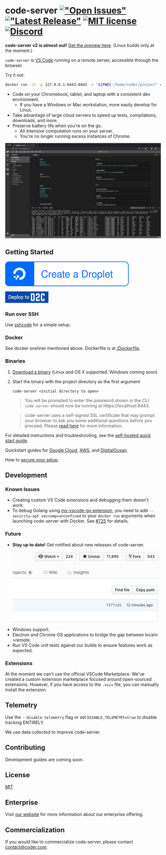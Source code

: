 # code-server [!["Open Issues"](https://img.shields.io/github/issues-raw/cdr/code-server.svg)](https://github.com/cdr/code-server/issues) [!["Latest Release"](https://img.shields.io/github/release/cdr/code-server.svg)](https://github.com/cdr/code-server/releases/latest) [![MIT license](https://img.shields.io/badge/license-MIT-green.svg)](https://github.com/cdr/code-server/blob/master/LICENSE) [![Discord](https://img.shields.io/discord/463752820026376202.svg?label=&logo=discord&logoColor=ffffff&color=7389D8&labelColor=6A7EC2)](https://discord.gg/zxSwN8Z)

**code-server v2 is almost out!**
[Get the preview here](https://github.com/cdr/code-server/releases).
(Linux builds only at the moment.)

`code-server` is [VS Code](https://github.com/Microsoft/vscode) running on a remote server, accessible through the browser.

Try it out:
```bash
docker run -it -p 127.0.0.1:8443:8443 -v "${PWD}:/home/coder/project" codercom/code-server --allow-http --no-auth
```

- Code on your Chromebook, tablet, and laptop with a consistent dev environment.
	- If you have a Windows or Mac workstation, more easily develop for Linux.
- Take advantage of large cloud servers to speed up tests, compilations, downloads, and more.
- Preserve battery life when you're on the go.
	- All intensive computation runs on your server.
	- You're no longer running excess instances of Chrome.

![Screenshot](/doc/assets/ide.png)

## Getting Started

[![Create a Droplet](./doc/assets/do-new-droplet-btn.svg)](https://marketplace.digitalocean.com/apps/code-server?action=deploy)

[![Deploy](https://raw.githubusercontent.com/mastappl/images/master/deployTo.png)](https://panel.d2c.io/?import=https://github.com/d2cio/code-server-stack/archive/master.zip/)

### Run over SSH

Use [sshcode](https://github.com/codercom/sshcode) for a simple setup.

### Docker

See docker oneliner mentioned above. Dockerfile is at [/Dockerfile](/Dockerfile).

### Binaries

1.  [Download a binary](https://github.com/cdr/code-server/releases) (Linux and OS X supported. Windows coming soon)
2.  Start the binary with the project directory as the first argument

    ```
    code-server <initial directory to open>
    ```
	> You will be prompted to enter the password shown in the CLI
	`code-server` should now be running at https://localhost:8443.

	> code-server uses a self-signed SSL certificate that may prompt your browser to ask you some additional questions before you proceed. Please [read here](doc/self-hosted/index.md) for more information.

For detailed instructions and troubleshooting, see the [self-hosted quick start guide](doc/self-hosted/index.md).

Quickstart guides for [Google Cloud](doc/admin/install/google_cloud.md), [AWS](doc/admin/install/aws.md), and [DigitalOcean](doc/admin/install/digitalocean.md).

How to [secure your setup](/doc/security/ssl.md).

## Development

### Known Issues

- Creating custom VS Code extensions and debugging them doesn't work.
- To debug Golang using [ms-vscode-go extension](https://marketplace.visualstudio.com/items?itemName=ms-vscode.Go), you need to add `--security-opt seccomp=unconfined` to your `docker run` arguments when launching code-server with Docker. See [#725](https://github.com/cdr/code-server/issues/725) for details.

### Future
- **Stay up to date!** Get notified about new releases of code-server.
  ![Screenshot](/doc/assets/release.gif)
- Windows support.
- Electron and Chrome OS applications to bridge the gap between local<->remote.
- Run VS Code unit tests against our builds to ensure features work as expected.

### Extensions

At the moment we can't use the official VSCode Marketplace. We've created a custom extension marketplace focused around open-sourced extensions. However, if you have access to the `.vsix` file, you can manually install the extension.

## Telemetry

Use the `--disable-telemetry` flag or set `DISABLE_TELEMETRY=true` to disable tracking ENTIRELY.

We use data collected to improve code-server.

## Contributing

Development guides are coming soon.

## License

[MIT](LICENSE)

## Enterprise

Visit [our website](https://coder.com/) for more information about our enterprise offering.

## Commercialization

If you would like to commercialize code-server, please contact contact@coder.com.
